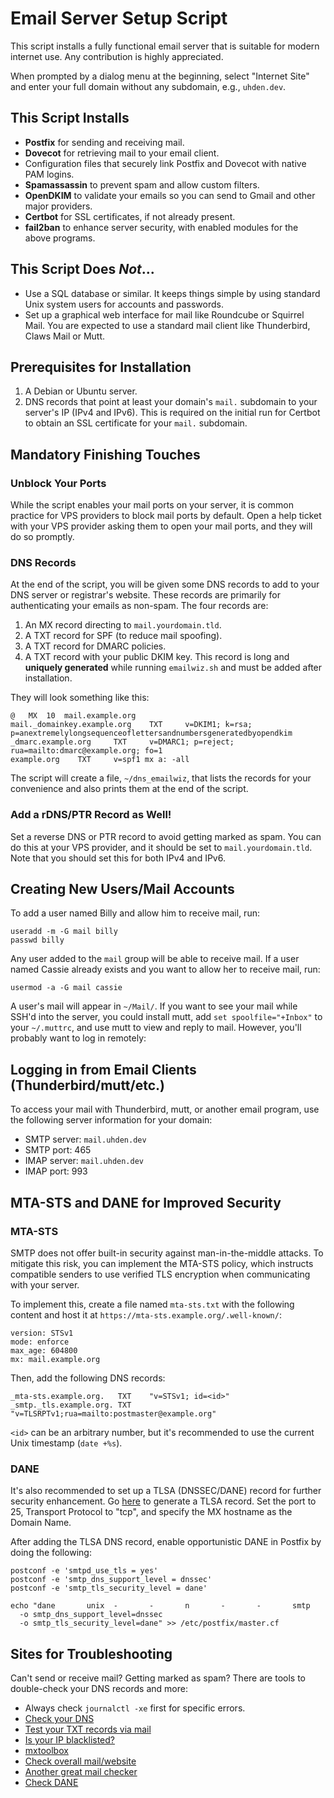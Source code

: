 # Email Server Setup Script

This script installs a fully functional email server that is suitable for modern internet use. Any contribution is highly appreciated.

When prompted by a dialog menu at the beginning, select "Internet Site" and enter your full domain without any subdomain, e.g., `uhden.dev`.

## This Script Installs

- **Postfix** for sending and receiving mail.
- **Dovecot** for retrieving mail to your email client.
- Configuration files that securely link Postfix and Dovecot with native PAM logins.
- **Spamassassin** to prevent spam and allow custom filters.
- **OpenDKIM** to validate your emails so you can send to Gmail and other major providers.
- **Certbot** for SSL certificates, if not already present.
- **fail2ban** to enhance server security, with enabled modules for the above programs.

## This Script Does _Not_...

- Use a SQL database or similar. It keeps things simple by using standard Unix system users for accounts and passwords.
- Set up a graphical web interface for mail like Roundcube or Squirrel Mail. You are expected to use a standard mail client like Thunderbird, Claws Mail or Mutt.

## Prerequisites for Installation

1. A Debian or Ubuntu server.
2. DNS records that point at least your domain's `mail.` subdomain to your server's IP (IPv4 and IPv6). This is required on the initial run for Certbot to obtain an SSL certificate for your `mail.` subdomain.

## Mandatory Finishing Touches

### Unblock Your Ports

While the script enables your mail ports on your server, it is common practice for VPS providers to block mail ports by default. Open a help ticket with your VPS provider asking them to open your mail ports, and they will do so promptly.

### DNS Records

At the end of the script, you will be given some DNS records to add to your DNS server or registrar's website. These records are primarily for authenticating your emails as non-spam. The four records are:

1. An MX record directing to `mail.yourdomain.tld`.
2. A TXT record for SPF (to reduce mail spoofing).
3. A TXT record for DMARC policies.
4. A TXT record with your public DKIM key. This record is long and **uniquely generated** while running `emailwiz.sh` and must be added after installation.

They will look something like this:

```
@	MX	10	mail.example.org
mail._domainkey.example.org    TXT     v=DKIM1; k=rsa; p=anextremelylongsequenceoflettersandnumbersgeneratedbyopendkim
_dmarc.example.org     TXT     v=DMARC1; p=reject; rua=mailto:dmarc@example.org; fo=1
example.org    TXT     v=spf1 mx a: -all
```

The script will create a file, `~/dns_emailwiz`, that lists the records for your convenience and also prints them at the end of the script.

### Add a rDNS/PTR Record as Well!

Set a reverse DNS or PTR record to avoid getting marked as spam. You can do this at your VPS provider, and it should be set to `mail.yourdomain.tld`. Note that you should set this for both IPv4 and IPv6.

## Creating New Users/Mail Accounts

To add a user named Billy and allow him to receive mail, run:

```
useradd -m -G mail billy
passwd billy
```

Any user added to the `mail` group will be able to receive mail. If a user named Cassie already exists and you want to allow her to receive mail, run:

```
usermod -a -G mail cassie
```

A user's mail will appear in `~/Mail/`. If you want to see your mail while SSH'd into the server, you could install mutt, add `set spoolfile="+Inbox"` to your `~/.muttrc`, and use mutt to view and reply to mail. However, you'll probably want to log in remotely:

## Logging in from Email Clients (Thunderbird/mutt/etc.)

To access your mail with Thunderbird, mutt, or another email program, use the following server information for your domain:

- SMTP server: `mail.uhden.dev`
- SMTP port: 465
- IMAP server: `mail.uhden.dev`
- IMAP port: 993

## MTA-STS and DANE for Improved Security

### MTA-STS

SMTP does not offer built-in security against man-in-the-middle attacks. To mitigate this risk, you can implement the MTA-STS policy, which instructs compatible senders to use verified TLS encryption when communicating with your server.

To implement this, create a file named `mta-sts.txt` with the following content and host it at `https://mta-sts.example.org/.well-known/`:

```
version: STSv1
mode: enforce
max_age: 604800
mx: mail.example.org
```

Then, add the following DNS records:

```
_mta-sts.example.org.   TXT    "v=STSv1; id=<id>"
_smtp._tls.example.org. TXT    "v=TLSRPTv1;rua=mailto:postmaster@example.org"
```
`<id>` can be an arbitrary number, but it's recommended to use the current Unix timestamp (`date +%s`).

### DANE

It's also recommended to set up a TLSA (DNSSEC/DANE) record for further security enhancement. Go [here](https://ssl-tools.net/tlsa-generator) to generate a TLSA record. Set the port to 25, Transport Protocol to "tcp", and specify the MX hostname as the Domain Name.

After adding the TLSA DNS record, enable opportunistic DANE in Postfix by doing the following:

```
postconf -e 'smtpd_use_tls = yes'
postconf -e 'smtp_dns_support_level = dnssec'
postconf -e 'smtp_tls_security_level = dane'

echo "dane       unix  -       -       n       -       -       smtp
  -o smtp_dns_support_level=dnssec
  -o smtp_tls_security_level=dane" >> /etc/postfix/master.cf
```

## Sites for Troubleshooting

Can't send or receive mail? Getting marked as spam? There are tools to double-check your DNS records and more:

- Always check `journalctl -xe` first for specific errors.
- [Check your DNS](https://intodns.com/)
- [Test your TXT records via mail](https://appmaildev.com/en/dkim)
- [Is your IP blacklisted?](https://mxtoolbox.com/blacklists.aspx)
- [mxtoolbox](https://mxtoolbox.com/SuperTool.aspx)
- [Check overall mail/website](https://internet.nl/)
- [Another great mail checker](https://www.checktls.com/#Website)
- [Check DANE](https://www.huque.com/bin/danecheck)